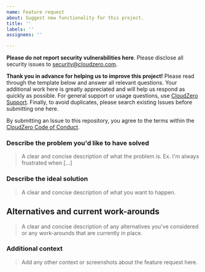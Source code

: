 ```yaml
---
name: Feature request
about: Suggest new functionality for this project.
title: ''
labels: ''
assignees: ''

---
```

**Please do not report security vulnerabilities here**. Please disclose all security issues to [security@cloudzero.com](mailto:security@cloudzero.com).

**Thank you in advance for helping us to improve this project!** Please read through the template below and answer all relevant questions. Your additional work here is greatly appreciated and will help us respond as quickly as possible. For general support or usage questions, use [CloudZero Support](mailto:support@cloudzero.com). Finally, to avoid duplicates, please search existing Issues before submitting one here.

By submitting an Issue to this repository, you agree to the terms within the [CloudZero Code of Conduct](https://github.com/cloudzero/template-cloudzero-open-source/blob/master/CODE-OF-CONDUCT.md).

### Describe the problem you'd like to have solved

> A clear and concise description of what the problem is. Ex. I'm always frustrated when [...]

### Describe the ideal solution

> A clear and concise description of what you want to happen.

## Alternatives and current work-arounds

> A clear and concise description of any alternatives you've considered or any work-arounds that are currently in place.

### Additional context

> Add any other context or screenshots about the feature request here.